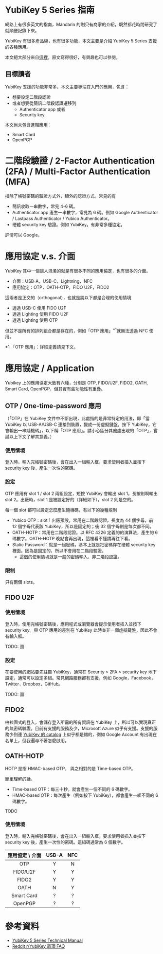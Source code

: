 # YubiKey 5 Series 指南

網路上有很多英文的指南，Mandarin 的則只有商家的介紹，既然都花時間研究了就順便記錄下來。

YubiKey 有很多產品線，也有很多功能，本文主要是介紹 YubiKey 5 Series 支援的各種應用。

本文絕大部分來自[這裡](https://support.yubico.com/support/solutions/articles/15000014219-yubikey-5-series-technical-manual#FIDO_U2Fkw7ef)，原文寫得很好，有興趣也可以參閱。

## 目標讀者

YubiKey 支援的功能非常多，本文主要專注在入門的應用，包含：

- 想要設定二階段認證
- 或者想要從簡訊二階段認證遷移到 
  - Authenticator app 或者
  - Security key

本文尚未包含進階應用：

- Smart Card
- OpenPGP

# 二階段驗證 / 2-Factor Authentication (2FA) / Multi-Factor Authentication (MFA)

指除了帳號密碼的驗證方式外，額外的認證方式。常見的有

- 簡訊收取一串數字，常見 4-6 碼。
- Authenticator app 產生一串數字，常見為 6 碼。例如 Google Authenticator / Lastpass Authenticator / Yubico Authenticator。
- 硬體 security key 驗證。例如 YubiKey。有非常多種協定。

詳情可以 Google。

# 應用協定 v.s. 介面

YubiKey 其中一個讓人混淆的就是有很多不同的應用協定，也有很多的介面。

- 介面：USB-A，USB-C，Lightning，NFC
- 應用協定：OTP，OATH-OTP，FIDO U2F，FIDO2

這兩者是正交的（orthogonal），也就是說以下都是合理的使用情境

- 透過 USB-C 使用 FIDO U2F
- 透過 Lighting 使用 FIDO U2F
- 透過 Lighting 使用 OTP

但並不是所有的排列組合都是存在的，例如「OTP 應用」<sup>*1</sup>就無法透過 NFC 使用。

*1 「OTP 應用」：詳細定義請見下文。


# 應用協定 / Application

Yubikey 上的應用協定大致有六種，分別是 OTP, FIDO/U2F, FIDO2, OATH, Smart Card, OpenPGP，但其實有些功能性有重疊。

## OTP / One-time-password 應用

（「OTP」在 YubiKey 文件中不斷出現，此處指的是非常特定的用法，即「當 YubiKey 以 USB-A/USB-C 連接到裝置，變成一份虛擬鍵盤，按下 YubiKey，它會輸出一串隨機碼」，以下稱「OTP 應用」。請小心區分其他處出現的「OTP」，嘗試以上下文了解其意義。）

### 使用情境

登入時，輸入完帳號密碼後，會在出入一組輸入框，要求使用者插入並按下 security key 後，產生一次性的密碼。

### 設定

OTP 應用有 slot 1 / slot 2 兩組設定，短按 YubiKey 會輸出 slot 1，長按則啊輸出 slot 2。出廠時，slot 1 是被設定好的（詳細如下），slot 2 則是空的。

每一個 slot 都可以設定怎麼產生隨機碼，有以下的幾種規則

- Yubico OTP：slot 1 出廠預設，常用在二階段認證。長度為 44 個字母，前 12 個字母代表該 YubiKey，所以是固定的；後 32 個字母則是每次都不同。
- OATH-HOTP：常用在二階段認證。以 RFC 4226 定義的的演算法，產生的 6 碼數字。OATH-HOTP 晚點會再出現，這裡看不懂請再往下看。
- Static Password：就是一組密碼，基本上就是把密碼存在硬體 security key 裡面。因為是固定的，所以不會用在二階段驗證。
  - 這個的使用情境就是一般的密碼輸入，非二階段認證。

### 限制

只有兩個 slots。

## FIDO U2F

### 使用情境

登入時，使用完帳號密碼後，應用程式或瀏覽器會提示使用者插入並按下 security key。與 OTP 應用的差別在 YubiKey 此時並非一個虛擬鍵盤，因此不會有輸入框。

TODO: 圖

### 設定

在要使用的網站要先註冊 YubiKey，通常在 Security > 2FA > security key 地下設定，通常可以設定多組。常見網路服務都有支援，例如 Google，Facebook，Twitter，Dropbox，GitHub。

TODO: 圖

## FIDO2

柏拉圖式的登入，會儲存登入所需的所有資訊在 YubiKey 上，所以可以實現真正的無密碼驗證。目前有支援的服務及少，Microsoft Azure 似乎有支援。支援的服務少到連 [YubiKey 的 catalog](https://www.yubico.com/works-with-yubikey/catalog/) 上似乎都是錯的，例如 Google Account 有出現在名單上，但我遍尋不著怎麼啟用。

## OATH-HOTP

HOTP 是指 HMAC-based OTP， 與之相對的是 Time-based OTP。

簡單理解的話，
- Time-based OTP：每三十秒，就會產生一個不同的 6 碼數字。
- HMAC-based OTP：每次產生（例如按下 YubiKey），都會產生一組不同的 6 碼數字。

TODO

### 使用情境

登入時，輸入完帳號密碼後，會在出入一組輸入框，要求使用者插入並按下 security key 後，產生一次性的密碼。這組碼通常為 6 個數字。







| 應用協定 \ 介面 | USB-A | NFC |
|:-------------:|:-----:|:---:|
| OTP           | Y     | N   |
| FIDO/U2F      | Y     | Y   |
| FIDO2         | Y     | Y   |
| OATH          | N     | Y   |
| Smart Card    | ?     | ?   |
| OpenPGP       | ?     | ?   |






# 參考資料

- [YubiKey 5 Series Technical Manual](https://support.yubico.com/support/solutions/articles/15000014219-yubikey-5-series-technical-manual)
- [Reddit r/YubiKey 置頂 FAQ](https://www.reddit.com/r/yubikey/comments/9kodiy/meta_ryubikey_frequently_asked_questions_please/)
